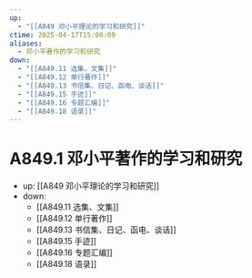 ```yaml
---
up:
  - "[[A849 邓小平理论的学习和研究]]"
ctime: 2025-04-17T15:00:09
aliases:
  - 邓小平著作的学习和研究
down:
  - "[[A849.11 选集、文集]]"
  - "[[A849.12 单行著作]]"
  - "[[A849.13 书信集、日记、函电、谈话]]"
  - "[[A849.15 手迹]]"
  - "[[A849.16 专题汇编]]"
  - "[[A849.18 语录]]"
---
```


# A849.1 邓小平著作的学习和研究

- up: [[A849 邓小平理论的学习和研究]]
- down:
	- [[A849.11 选集、文集]]
	- [[A849.12 单行著作]]
	- [[A849.13 书信集、日记、函电、谈话]]
	- [[A849.15 手迹]]
	- [[A849.16 专题汇编]]
	- [[A849.18 语录]]

